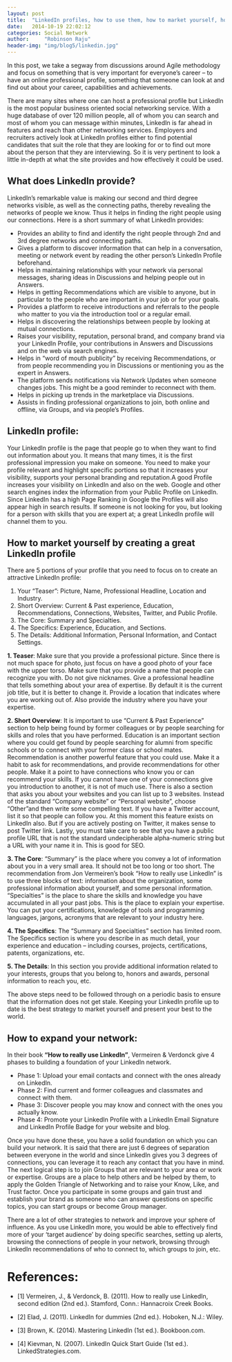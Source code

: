 ```yaml
---
layout: post
title:  "LinkedIn profiles, how to use them, how to market yourself, how to network"
date:   2014-10-19 22:02:12
categories: Social Network 
author:     "Robinson Raju"
header-img: "img/blog5/linkedin.jpg"
---
```


In this post, we take a segway from discussions around Agile methodology and focus on something that is very important for everyone’s career – to have an online professional profile, something that someone can look at and find out about your career, capabilities and achievements.

There are many sites where one can host a professional profile but LinkedIn is the most popular business oriented social networking service. With a huge database of over 120 million people, all of whom you can search and most of whom you can message within minutes, LinkedIn is far ahead in features and reach than other networking services. Employers and recruiters actively look at LinkedIn profiles either to find potential candidates that suit the role that they are looking for or to find out more about the person that they are interviewing. So it is very pertinent to look a little in-depth at what the site provides and how effectively it could be used.

## What does LinkedIn provide? 

LinkedIn’s remarkable value is making our second and third degree networks visible, as well as the connecting paths, thereby revealing the networks of people we know. Thus it helps in finding the right people using our connections. Here is a short summary of what LinkedIn provides:

* Provides an ability to find and identify the right people through 2nd and 3rd degree networks and connecting paths.
* Gives a platform to discover information that can help in a conversation, meeting or network event by reading the other person’s LinkedIn Profile beforehand.
* Helps in maintaining relationships with your network via personal messages, sharing ideas in Discussions and helping people out in Answers.
* Helps in getting Recommendations which are visible to anyone, but in particular to the people who are important in your job or for your goals.
* Provides a platform to receive introductions and referrals to the people who matter to you via the introduction tool or a regular email.
* Helps in discovering the relationships between people by looking at mutual connections.
* Raises your visibility, reputation, personal brand, and company brand via your LinkedIn Profile, your contributions in Answers and Discussions and on the web via search engines.
* Helps in “word of mouth publicity” by receiving Recommendations, or from people recommending you in Discussions or mentioning you as the expert in Answers.
* The platform sends notifications via Network Updates when someone changes jobs. This might be a good reminder to reconnect with them.
* Helps in picking up trends in the marketplace via Discussions.
* Assists in finding professional organizations to join, both online and offline, via Groups, and via people’s Profiles.

## LinkedIn profile:
Your LinkedIn profile is the page that people go to when they want to find out information about you. It means that many times, it is the first professional impression you make on someone. You need to make your profile relevant and highlight specific portions so that it increases your visibility, supports your personal branding and reputation.A good Profile increases your visibility on LinkedIn and also on the web. Google and other search engines index the information from your Public Profile on LinkedIn. Since LinkedIn has a high Page Ranking in Google the Profiles will also appear high in search results. If someone is not looking for you, but looking for a person with skills that you are expert at; a great LinkedIn profile will channel them to you.

## How to market yourself by creating a great LinkedIn profile 

There are 5 portions of your profile that you need to focus on to create an attractive LinkedIn profile:

1. Your “Teaser”: Picture, Name, Professional Headline, Location and Industry.
2. Short Overview: Current & Past experience, Education, Recommendations, Connections, Websites, Twitter, and Public Profile.
3. The Core: Summary and Specialties.
4. The Specifics: Experience, Education, and Sections.
5. The Details: Additional Information, Personal Information, and Contact Settings.

**1. Teaser**: Make sure that you provide a professional picture. Since there is not much space for photo, just focus on have a good photo of your face with the upper torso. Make sure that you provide a name that people can recognize you with. Do not give nicknames. Give a professional headline that tells something about your area of expertise. By default it is the current job title, but it is better to change it. Provide a location that indicates where you are working out of. Also provide the industry where you have your expertise.

**2. Short Overview**: It is important to use “Current & Past Experience” section to help being found by former colleagues or by people searching for skills and roles that you have performed. Education is an important section where you could get found by people searching for alumni from specific schools or to connect with your former class or school mates. Recommendation is another powerful feature that you could use. Make it a habit to ask for recommendations, and provide recommendations for other people. Make it a point to have connections who know you or can recommend your skills. If you cannot have one of your connections give you introduction to another, it is not of much use. There is also a section that asks you about your websites and you can list up to 3 websites. Instead of the standard “Company website” or “Personal website”, choose “Other”and then write some compelling text. If you have a Twitter account, list it so that people can follow you. At this moment this feature exists on LinkedIn also. But if you are actively posting on Twitter, it makes sense to post Twitter link. Lastly, you must take care to see that you have a public profile URL that is not the standard undecipherable alpha-numeric string but a URL with your name it in. This is good for SEO.

**3. The Core**: “Summary” is the place where you convey a lot of information about you in a very small area. It should not be too long or too short. The recommendation from Jon Vermeiren’s book “How to really use LinkedIn” is to use three blocks of text: information about the organization, some professional information about yourself, and some personal information. “Specialties” is the place to share the skills and knowledge you have accumulated in all your past jobs. This is the place to explain your expertise. You can put your certifications, knowledge of tools and programming languages, jargons, acronyms that are relevant to your industry here.

**4. The Specifics**: The “Summary and Specialties” section has limited room. The Specifics section is where you describe in as much detail, your experience and education – including courses, projects, certifications, patents, organizations, etc.

**5. The Details**: In this section you provide additional information related to your interests, groups that you belong to, honors and awards, personal information to reach you, etc.

The above steps need to be followed through on a periodic basis to ensure that the information does not get stale. Keeping your LinkedIn profile up to date is the best strategy to market yourself and present your best to the world.

## How to expand your network:

In their book **“How to really use LinkedIn”**, Vermeiren & Verdonck give 4 phases to building a foundation of your LinkedIn network.

* Phase 1: Upload your email contacts and connect with the ones already on LinkedIn.
* Phase 2: Find current and former colleagues and classmates and connect with them.
* Phase 3: Discover people you may know and connect with the ones you actually know.
* Phase 4: Promote your LinkedIn Profile with a LinkedIn Email Signature and LinkedIn Profile Badge for your website and blog.

Once you have done these, you have a solid foundation on which you can build your network. It is said that there are just 6 degrees of separation between everyone in the world and since LinkedIn gives you 3 degrees of connections, you can leverage it to reach any contact that you have in mind. The next logical step is to join Groups that are relevant to your area or work or expertise. Groups are a place to help others and be helped by them, to apply the Golden Triangle of Networking and to raise your Know, Like, and Trust factor. Once you participate in some groups and gain trust and establish your brand as someone who can answer questions on specific topics, you can start groups or become Group manager.

There are a lot of other strategies to network and improve your sphere of influence. As you use LinkedIn more, you would be able to effectively find more of your ‘target audience’ by doing specific searches, setting up alerts, browsing the connections of people in your network, browsing through LinkedIn recommendations of who to connect to, which groups to join, etc.

# References:

* [1] Vermeiren, J., & Verdonck, B. (2011). How to really use LinkedIn, second edition (2nd ed.). Stamford, Conn.: Hannacroix Creek Books.

* [2] Elad, J. (2011). LinkedIn for dummies (2nd ed.). Hoboken, N.J.: Wiley.

* [3] Brown, K. (2014). Mastering LinkedIn (1st ed.). Bookboon.com.

* [4] Kievman, N. (2007). LinkedIn Quick Start Guide (1st ed.). LinkedStrategies.com.



